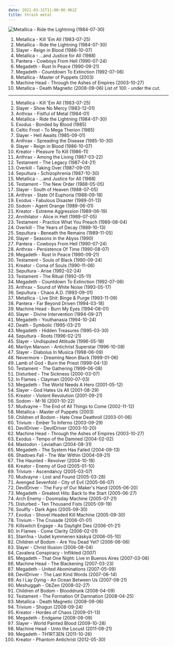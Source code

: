 ```yaml
---
date: 2021-03-31T11:00:00.961Z
title: thrash metal
---
```

![Metallica - Ride the Lightning (1984-07-30)](http://coverartarchive.org/release/2236dd07-a2f3-466a-973d-9069001a89da/4648219389-500.jpg "Metallica - Ride the Lightning (1984-07-30)")
1. <span title="#thrash_metal">Metallica - Kill 'Em All (1983-07-25)</span>
2. <span title="#thrash_metal">Metallica - Ride the Lightning (1984-07-30)</span>
3. <span title="#thrash_metal">Slayer - Reign in Blood (1986-10-07)</span>
4. <span title="#thrash_metal">Metallica - ...and Justice for All (1988)</span>
5. <span title="#thrash_metal #groove_metal #heavy_metal #metal">Pantera - Cowboys From Hell (1990-07-24)</span>
6. <span title="#thrash_metal">Megadeth - Rust In Peace (1990-09-21)</span>
7. <span title="#thrash_metal #heavy_metal">Megadeth - Countdown To Extinction (1992-07-06)</span>
8. <span title="#thrash_metal">Metallica - Master of Puppets (2003)</span>
9. <span title="#thrash_metal #groove_metal">Machine Head - Through the Ashes of Empires (2003-10-27)</span>
10. <span title="#thrash_metal #heavy_metal">Metallica - Death Magnetic (2008-09-06)</span>
List of 100 - under the cut.
<!-- more -->
-----
1. <span title="#thrash_metal">Metallica - Kill 'Em All (1983-07-25)</span>
2. <span title="#thrash_metal">Slayer - Show No Mercy (1983-12-01)</span>
3. <span title="#thrash_metal #speed_metal">Anthrax - Fistful of Metal (1984-01)</span>
4. <span title="#thrash_metal">Metallica - Ride the Lightning (1984-07-30)</span>
5. <span title="#thrash_metal">Exodus - Bonded by Blood (1985)</span>
6. <span title="#thrash_metal #black_metal #1985">Celtic Frost - To Mega Therion (1985)</span>
7. <span title="#thrash_metal">Slayer - Hell Awaits (1985-09-01)</span>
8. <span title="#thrash_metal">Anthrax - Spreading the Disease (1985-10-30)</span>
9. <span title="#thrash_metal">Slayer - Reign in Blood (1986-10-07)</span>
10. <span title="#thrash_metal">Kreator - Pleasure To Kill (1986-11)</span>
11. <span title="#thrash_metal">Anthrax - Among the Living (1987-03-22)</span>
12. <span title="#thrash_metal">Testament - The Legacy (1987-04-21)</span>
13. <span title="#thrash_metal">Overkill - Taking Over (1987-09-01)</span>
14. <span title="#thrash_metal">Sepultura - Schizophrenia (1987-10-30)</span>
15. <span title="#thrash_metal">Metallica - ...and Justice for All (1988)</span>
16. <span title="#thrash_metal">Testament - The New Order (1988-05-05)</span>
17. <span title="#thrash_metal">Slayer - South of Heaven (1988-07-05)</span>
18. <span title="#thrash_metal">Anthrax - State Of Euphoria (1988-09-18)</span>
19. <span title="#thrash_metal">Exodus - Fabulous Disaster (1989-01-13)</span>
20. <span title="#thrash_metal">Sodom - Agent Orange (1989-06-01)</span>
21. <span title="#thrash_metal">Kreator - Extreme Aggression (1989-06-19)</span>
22. <span title="#thrash_metal">Annihilator - Alice in Hell (1989-07-05)</span>
23. <span title="#thrash_metal">Testament - Practice What You Preach (1989-08-04)</span>
24. <span title="#thrash_metal">Overkill - The Years of Decay (1989-10-13)</span>
25. <span title="#thrash_metal">Sepultura - Beneath the Remains (1989-11-05)</span>
26. <span title="#thrash_metal">Slayer - Seasons in the Abyss (1990)</span>
27. <span title="#thrash_metal #groove_metal #heavy_metal #metal">Pantera - Cowboys From Hell (1990-07-24)</span>
28. <span title="#thrash_metal">Anthrax - Persistence Of Time (1990-08-07)</span>
29. <span title="#thrash_metal">Megadeth - Rust In Peace (1990-09-21)</span>
30. <span title="#thrash_metal">Testament - Souls of Black (1990-09-24)</span>
31. <span title="#thrash_metal">Kreator - Coma of Souls (1990-11-06)</span>
32. <span title="#thrash_metal">Sepultura - Arise (1992-02-24)</span>
33. <span title="#thrash_metal">Testament - The Ritual (1992-05-11)</span>
34. <span title="#thrash_metal #heavy_metal">Megadeth - Countdown To Extinction (1992-07-06)</span>
35. <span title="#thrash_metal #heavy_metal #metal">Anthrax - Sound of White Noise (1993-05-17)</span>
36. <span title="#thrash_metal #groove_metal">Sepultura - Chaos A.D. (1993-09-01)</span>
37. <span title="#thrash_metal #live #heavy_metal">Metallica - Live Shit: Binge & Purge (1993-11-09)</span>
38. <span title="#thrash_metal #groove_metal #metal">Pantera - Far Beyond Driven (1994-03-18)</span>
39. <span title="#thrash_metal #groove_metal">Machine Head - Burn My Eyes (1994-08-01)</span>
40. <span title="#thrash_metal">Slayer - Divine Intervention (1994-09-27)</span>
41. <span title="#heavy_metal #thrash_metal #metal">Megadeth - Youthanasia (1994-10-24)</span>
42. <span title="#death_metal #progressive_death_metal #technical_death_metal">Death - Symbolic (1995-03-21)</span>
43. <span title="#thrash_metal #heavy_metal #megadeth">Megadeth - Hidden Treasures (1995-03-30)</span>
44. <span title="#thrash_metal #groove_metal #metal">Sepultura - Roots (1996-02-21)</span>
45. <span title="#thrash_metal #hardcore #hardcore_punk #punk">Slayer - Undisputed Attitude (1996-05-18)</span>
46. <span title="#industrial_metal #industrial #metal">Marilyn Manson - Antichrist Superstar (1996-10-08)</span>
47. <span title="#thrash_metal">Slayer - Diabolus In Musica (1998-06-09)</span>
48. <span title="#progressive_metal #thrash_metal #power_metal">Nevermore - Dreaming Neon Black (1999-01-06)</span>
49. <span title="#thrash_metal #metal #death_metal #groove_metal">Lamb of God - Burn the Priest (1999-04-13)</span>
50. <span title="#thrash_metal">Testament - The Gathering (1999-06-08)</span>
51. <span title="#metal #nu_metal #alternative_metal #disturbed">Disturbed - The Sickness (2000-03-07)</span>
52. <span title="#melodic_death_metal">In Flames - Clayman (2000-07-03)</span>
53. <span title="#thrash_metal #heavy_metal">Megadeth - The World Needs A Hero (2001-05-12)</span>
54. <span title="#thrash_metal">Slayer - God Hates Us All (2001-08-29)</span>
55. <span title="#thrash_metal">Kreator - Violent Revolution (2001-09-21)</span>
56. <span title="#thrash_metal">Sodom - M-16 (2001-10-22)</span>
57. <span title="#alternative_metal #nu_metal #metal #2002">Mudvayne - The End of All Things to Come (2002-11-12)</span>
58. <span title="#thrash_metal">Metallica - Master of Puppets (2003)</span>
59. <span title="#melodic_death_metal">Children of Bodom - Hate Crew Deathroll (2003-01-06)</span>
60. <span title="#metalcore #thrash_metal">Trivium - Ember To Inferno (2003-09-29)</span>
61. <span title="#groove_metal #death_metal #metal #metalcore #thrash_metal">DevilDriver - DevilDriver (2003-10-20)</span>
62. <span title="#thrash_metal #groove_metal">Machine Head - Through the Ashes of Empires (2003-10-27)</span>
63. <span title="#thrash_metal">Exodus - Tempo of the Damned (2004-02-02)</span>
64. <span title="#whalecore #progressive_metal #sludge_metal">Mastodon - Leviathan (2004-08-31)</span>
65. <span title="#thrash_metal #heavy_metal">Megadeth - The System Has Failed (2004-09-13)</span>
66. <span title="#metalcore">Shadows Fall - The War Within (2004-09-21)</span>
67. <span title="#thrash_metal #melodic_death_metal">The Haunted - Revolver (2004-10-18)</span>
68. <span title="#thrash_metal">Kreator - Enemy of God (2005-01-10)</span>
69. <span title="#metalcore">Trivium - Ascendancy (2005-03-07)</span>
70. <span title="#nu_metal #alternative_metal #metal">Mudvayne - Lost and Found (2005-03-28)</span>
71. <span title="#metal #hard_rock #metalcore #heavy_metal">Avenged Sevenfold - City of Evil (2005-06-07)</span>
72. <span title="#groove_metal #death_metal #metalcore #thrash_metal">DevilDriver - The Fury of Our Maker's Hand (2005-06-20)</span>
73. <span title="#thrash_metal #metal">Megadeth - Greatest Hits: Back to the Start (2005-06-27)</span>
74. <span title="#melodic_death_metal">Arch Enemy - Doomsday Machine (2005-07-21)</span>
75. <span title="#metal #hard_rock #alternative_metal #nu_metal">Disturbed - Ten Thousand Fists (2005-09-19)</span>
76. <span title="#thrash_metal #groove_metal">Soulfly - Dark Ages (2005-09-30)</span>
77. <span title="#thrash_metal">Exodus - Shovel Headed Kill Machine (2005-09-30)</span>
78. <span title="#thrash_metal #metalcore">Trivium - The Crusade (2006-01-01)</span>
79. <span title="#metalcore">Killswitch Engage - As Daylight Dies (2006-01-21)</span>
80. <span title="#melodic_death_metal">In Flames - Come Clarity (2006-02-01)</span>
81. <span title="#thrash_metal #finnish">Stam1na - Uudet kymmenen käskyä (2006-05-10)</span>
82. <span title="#melodic_death_metal">Children of Bodom - Are You Dead Yet? (2006-06-06)</span>
83. <span title="#thrash_metal">Slayer - Christ Illusion (2006-08-04)</span>
84. <span title="#thrash_metal">Cavalera Conspiracy - Inflikted (2007)</span>
85. <span title="#thrash_metal #heavy_metal #live">Megadeth - That One Night: Live in Buenos Aires (2007-03-06)</span>
86. <span title="#thrash_metal #groove_metal">Machine Head - The Blackening (2007-03-23)</span>
87. <span title="#thrash_metal">Megadeth - United Abominations (2007-05-09)</span>
88. <span title="#groove_metal #melodic_death_metal">DevilDriver - The Last Kind Words (2007-06-14)</span>
89. <span title="#metalcore">As I Lay Dying - An Ocean Between Us (2007-08-21)</span>
90. <span title="#progressive_metal #math_metal">Meshuggah - ObZen (2008-02-27)</span>
91. <span title="#melodic_death_metal">Children of Bodom - Blooddrunk (2008-04-09)</span>
92. <span title="#thrash_metal">Testament - The Formation Of Damnation (2008-04-25)</span>
93. <span title="#thrash_metal #heavy_metal">Metallica - Death Magnetic (2008-09-06)</span>
94. <span title="#thrash_metal #metalcore #metal">Trivium - Shogun (2008-09-24)</span>
95. <span title="#thrash_metal">Kreator - Hordes of Chaos (2009-01-13)</span>
96. <span title="#thrash_metal">Megadeth - Endgame (2009-09-09)</span>
97. <span title="#thrash_metal">Slayer - World Painted Blood (2009-10-28)</span>
98. <span title="#thrash_metal #groove_metal #2011">Machine Head - Unto the Locust (2011-09-21)</span>
99. <span title="#thrash_metal #2011 #heavy_metal">Megadeth - TH1RT3EN (2011-10-26)</span>
100. <span title="#thrash_metal">Kreator - Phantom Antichrist (2012-05-30)</span>
